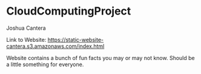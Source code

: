# CloudComputingProject
Joshua Cantera

Link to Website: https://static-website-cantera.s3.amazonaws.com/index.html

Website contains a bunch of fun facts you may or may not know. Should be a little something for everyone.

